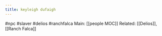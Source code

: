 ---title: keyleigh dufaigh---
#npc #slaver #delios #ranchfalca
Main: [[people MOC]]
Related: [[Delios]], [[Ranch Falca]]


